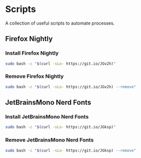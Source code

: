 # Scripts

A collection of useful scripts to automate processes.

## Firefox Nightly

### Install Firefox Nightly

```sh
sudo bash -c "$(curl -sLo- https://git.io/JGv2h)"
```

### Remove Firefox Nightly

```sh
sudo bash -c "$(curl -sLo- https://git.io/JGv2h) --remove"
```

## JetBrainsMono Nerd Fonts

### Install JetBrainsMono Nerd Fonts

```sh
sudo bash -c "$(curl -sLo- https://git.io/JGksp)"
```

### Remove JetBrainsMono Nerd Fonts

```sh
sudo bash -c "$(curl -sLo- https://git.io/JGksp) --remove"
```
